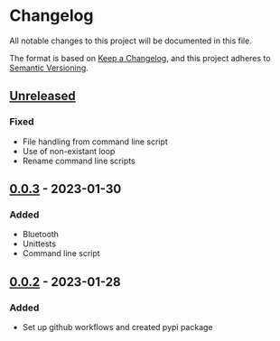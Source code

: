 # Changelog
All notable changes to this project will be documented in this file.

The format is based on [Keep a Changelog](https://keepachangelog.com/en/1.0.0/), and this project adheres to [Semantic Versioning](https://semver.org/spec/v2.0.0.html).

## [Unreleased]

### Fixed

- File handling from command line script
- Use of non-existant loop
- Rename command line scripts

## [0.0.3] - 2023-01-30

### Added
- Bluetooth
- Unittests
- Command line script

## [0.0.2] - 2023-01-28

### Added
- Set up github workflows and created pypi package

[Unreleased]: https://github.com/gluap/obs-picamera/compare/0.0.3...master
[0.0.3]: https://github.com/gluap/obs-picamera/compare/0.0.2...0.0.3
[0.0.2]: https://github.com/gluap/obs-picamera/tree/0.0.2
